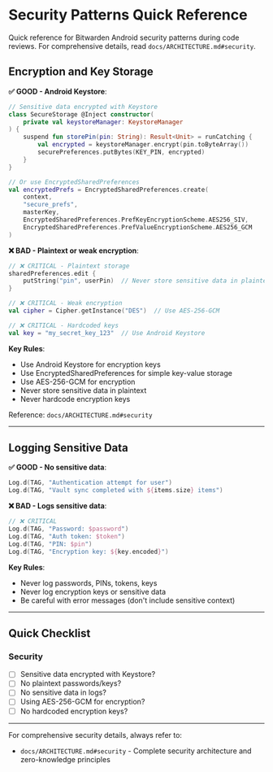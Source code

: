 # Security Patterns Quick Reference

Quick reference for Bitwarden Android security patterns during code reviews. For comprehensive details, read `docs/ARCHITECTURE.md#security`.

## Encryption and Key Storage

**✅ GOOD - Android Keystore**:
```kotlin
// Sensitive data encrypted with Keystore
class SecureStorage @Inject constructor(
    private val keystoreManager: KeystoreManager
) {
    suspend fun storePin(pin: String): Result<Unit> = runCatching {
        val encrypted = keystoreManager.encrypt(pin.toByteArray())
        securePreferences.putBytes(KEY_PIN, encrypted)
    }
}

// Or use EncryptedSharedPreferences
val encryptedPrefs = EncryptedSharedPreferences.create(
    context,
    "secure_prefs",
    masterKey,
    EncryptedSharedPreferences.PrefKeyEncryptionScheme.AES256_SIV,
    EncryptedSharedPreferences.PrefValueEncryptionScheme.AES256_GCM
)
```

**❌ BAD - Plaintext or weak encryption**:
```kotlin
// ❌ CRITICAL - Plaintext storage
sharedPreferences.edit {
    putString("pin", userPin)  // Never store sensitive data in plaintext
}

// ❌ CRITICAL - Weak encryption
val cipher = Cipher.getInstance("DES")  // Use AES-256-GCM

// ❌ CRITICAL - Hardcoded keys
val key = "my_secret_key_123"  // Use Android Keystore
```

**Key Rules**:
- Use Android Keystore for encryption keys
- Use EncryptedSharedPreferences for simple key-value storage
- Use AES-256-GCM for encryption
- Never store sensitive data in plaintext
- Never hardcode encryption keys

Reference: `docs/ARCHITECTURE.md#security`

---

## Logging Sensitive Data

**✅ GOOD - No sensitive data**:
```kotlin
Log.d(TAG, "Authentication attempt for user")
Log.d(TAG, "Vault sync completed with ${items.size} items")
```

**❌ BAD - Logs sensitive data**:
```kotlin
// ❌ CRITICAL
Log.d(TAG, "Password: $password")
Log.d(TAG, "Auth token: $token")
Log.d(TAG, "PIN: $pin")
Log.d(TAG, "Encryption key: ${key.encoded}")
```

**Key Rules**:
- Never log passwords, PINs, tokens, keys
- Never log encryption keys or sensitive data
- Be careful with error messages (don't include sensitive context)

---

## Quick Checklist

### Security
- [ ] Sensitive data encrypted with Keystore?
- [ ] No plaintext passwords/keys?
- [ ] No sensitive data in logs?
- [ ] Using AES-256-GCM for encryption?
- [ ] No hardcoded encryption keys?

---

For comprehensive security details, always refer to:
- `docs/ARCHITECTURE.md#security` - Complete security architecture and zero-knowledge principles
